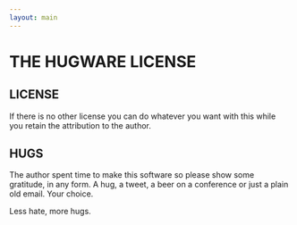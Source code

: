 ```yaml
---
layout: main
---
```


<div class="license">
  <h1> THE HUGWARE LICENSE </h1>

  <h2> LICENSE </h2>

  <p>
    If there is no other license you can do whatever you want with this while you
    retain the attribution to the author.
  </p>

  <h2> HUGS </h2>

  <p>
    The author spent time to make this software so please show some gratitude,
    in any
    form. A hug, a tweet, a beer on a conference or just a plain old email. Your
    choice.
  </p>

  <p> Less hate, more hugs.  </p>
</div>
